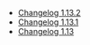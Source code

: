 *   [Changelog 1.13.2](/display/de/Changelog+1.13.2)
*   [Changelog 1.13.1](/display/de/Changelog+1.13.1)
*   [Changelog 1.13](/display/de/Changelog+1.13)